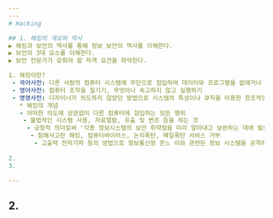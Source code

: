 ```yaml
---
---
# Hacking

## 1. 해킹의 개요와 역사
▶ 해킹과 보안의 역사를 통해 정보 보안의 역사를 이해한다.
▶ 보안의 3대 요소를 이해한다.
▶ 보안 전문가가 갖춰야 할 자격 요건을 파악한다.

1. 해킹이란?
 - 국어사전: 다른 사람의 컴퓨터 시스템에 무단으로 침입하여 데이터와 프로그램을 없애거나 망치는 일
 - 영어사전: 컴퓨터 조작을 질기기, 무엇이나 숙고하지 않고 실행하기
 - 영영사전: 디자이너가 의도하지 않았던 방법으로 시스템의 특성이나 큐칙을 이용한 창조적인 사용법을 찾는 것
   * 해킹의 개념
   - 어떠한 의도에 상관없이 다른 컴퓨터에 침입하는 모든 행위
    - 불법적인 시스템 사용, 자료열람, 유출 및 변조 등을 하는 것
     - 긍정적 의미로써 '각종 정보시스템의 보안 취약점을 미리 알아내고 보완하는 데에 필요한 행위'
      - 침해사고란 해킹, 컴퓨터바이러스, 논리폭탄, 메일폭탄 서비스 거부
       - 고출력 전자기파 등의 방법으로 정보통신망 똔느 이와 관련된 정보 시스템을 공격하는 행위를 하여 발생하는 사태
     
2. 
3. 

---
```

## 2.
